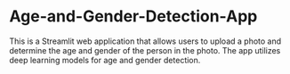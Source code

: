 # Age-and-Gender-Detection-App
This is a Streamlit web application that allows users to upload a photo and determine the age and gender of the person in the photo. The app utilizes deep learning models for age and gender detection.

